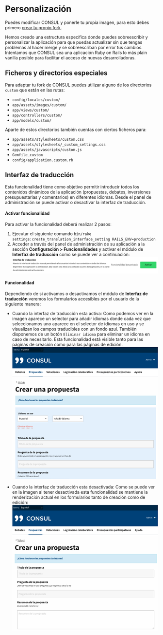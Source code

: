 # Personalización

Puedes modificar CONSUL y ponerle tu propia imagen, para esto debes primero [crear tu propio fork](forks/create.md).

Hemos creado una estructura específica donde puedes sobreescribir y personalizar la aplicación para que puedas actualizar sin que tengas problemas al hacer merge y se sobreescriban por error tus cambios. Intentamos que CONSUL sea una aplicación Ruby on Rails lo más plain vanilla posible para facilitar el acceso de nuevas desarrolladoras.

## Ficheros y directorios especiales

Para adaptar tu fork de CONSUL puedes utilizar alguno de los directorios `custom` que están en las rutas:

* `config/locales/custom/`
* `app/assets/images/custom/`
* `app/views/custom/`
* `app/controllers/custom/`
* `app/models/custom/`

Aparte de estos directorios también cuentas con ciertos ficheros para:

* `app/assets/stylesheets/custom.css`
* `app/assets/stylesheets/_custom_settings.css`
* `app/assets/javascripts/custom.js`
* `Gemfile_custom`
* `config/application.custom.rb`

## Interfaz de traducción

Esta funcionalidad tiene como objetivo permitir introducir todos los contenidos dinámicos de la aplicación (propuestas, debates, inversiones presupuestarias y comentarios) en diferentes idiomas. Desde el panel de administración se puede activar o desactivar la interfaz de traducción.

#### Activar funcionalidad
Para activar la funcionalidad deberá realizar 2 pasos:
1. Ejecutar el siguiente comando `bin/rake settings:create_translation_interface_setting RAILS_ENV=production`
1. Acceder a través del panel de administración de su aplicación a la sección **Configuración > Funcionalidades** y activar el módulo de **Interfaz de traducción** como se puede ver a continuación:
![Active interface translations](../../img/translations/interface_translations/active-interface-translations-es.png)

#### Funcionalidad
Dependiendo de si activamos o desactivamos el módulo de **Interfaz de traducción** veremos los formularios accesibles por el usuario de la siguiente manera:
* Cuando la interfaz de traducción esta activa:
Como podemos ver en la imagen aparece un selector para añadir idiomas donde cada vez que seleccionamos uno aparece en el selector de idiomas en uso y se visualizan los campos traducibles con un fondo azul. También disponemos de un botón `Eliminar idioma` para eliminar un idioma en caso de necesitarlo.
Esta funcionalidad está visible tanto para las páginas de creación como para las páginas de edición.
![Translations inteface enabled](../../img/translations/interface_translations/translations-interface-enabled-es.png)

* Cuando la interfaz de traducción esta desactivada:
Como se puede ver en la imagen al tener desactivada esta funcionalidad se mantiene la renderización actual en los formularios tanto de creación como de edición:
![Translations inteface enabled](../../img/translations/interface_translations/translations-interface-disabled-es.png)
